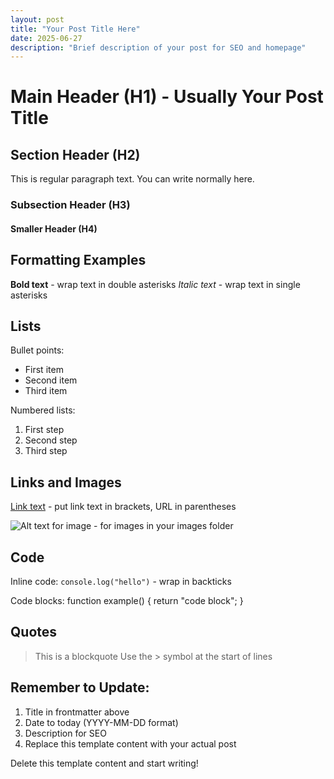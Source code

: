 ```yaml
---
layout: post
title: "Your Post Title Here"
date: 2025-06-27
description: "Brief description of your post for SEO and homepage"
---
```


# Main Header (H1) - Usually Your Post Title

## Section Header (H2) 

This is regular paragraph text. You can write normally here.

### Subsection Header (H3)

#### Smaller Header (H4)

## Formatting Examples

**Bold text** - wrap text in double asterisks
*Italic text* - wrap text in single asterisks

## Lists

Bullet points:
- First item
- Second item
- Third item

Numbered lists:
1. First step
2. Second step
3. Third step

## Links and Images

[Link text](https://example.com) - put link text in brackets, URL in parentheses

![Alt text for image](/images/filename.jpg) - for images in your images folder

## Code

Inline code: `console.log("hello")` - wrap in backticks

Code blocks:
function example() {
return "code block";
}

## Quotes

> This is a blockquote
> Use the > symbol at the start of lines

## Remember to Update:
1. Title in frontmatter above
2. Date to today (YYYY-MM-DD format) 
3. Description for SEO
4. Replace this template content with your actual post

Delete this template content and start writing!